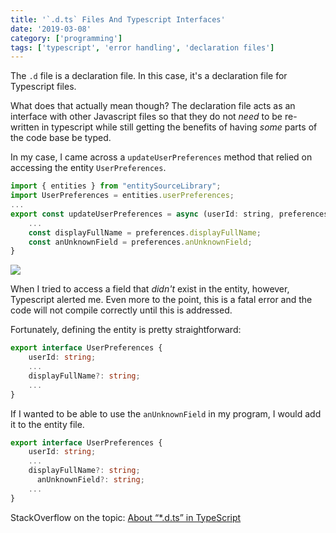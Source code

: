 ```yaml
---
title: '`.d.ts` Files And Typescript Interfaces'
date: '2019-03-08'
category: ['programming']
tags: ['typescript', 'error handling', 'declaration files']
---
```


The `.d` file is a declaration file. In this case, it's a declaration file for Typescript files.

What does that actually mean though? The declaration file acts as an interface with other Javascript files so that they do not _need_ to be re-written in typescript while still getting the benefits of having _some_ parts of the code base be typed.

In my case, I came across a `updateUserPreferences` method that relied on accessing the entity `UserPreferences`.

```javascript
import { entities } from "entitySourceLibrary";
import UserPreferences = entities.userPreferences;
...
export const updateUserPreferences = async (userId: string, preferences: UserPreferences, referer: string): Promise<UserPreferences | undefined> => {
	...
	const displayFullName = preferences.displayFullName;
	const anUnknownField = preferences.anUnknownField;
}
```

![](./unknown-property-error.png)

When I tried to access a field that _didn't_ exist in the entity, however, Typescript alerted me. Even more to the point, this is a fatal error and the code will not compile correctly until this is addressed.

Fortunately, defining the entity is pretty straightforward:

```typescript
export interface UserPreferences {
    userId: string;
    ...
    displayFullName?: string;
    ...
}
```

If I wanted to be able to use the `anUnknownField` in my program, I would add it to the entity file.

```typescript
export interface UserPreferences {
    userId: string;
    ...
    displayFullName?: string;
	  anUnknownField?: string;
    ...
}
```

StackOverflow on the topic: [About “\*.d.ts” in TypeScript](https://stackoverflow.com/questions/21247278/about-d-ts-in-typescript)
